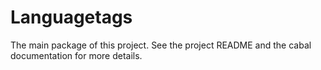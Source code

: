 # Languagetags

The main package of this project. See the project README and the cabal
documentation for more details.
